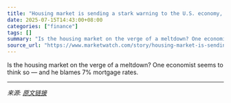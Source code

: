 ```yaml
---
title: "Housing market is sending a stark warning to the U.S. economy, Moody’s economist says"
date: 2025-07-15T14:43:00+08:00
categories: ["finance"]
tags: []
summary: "Is the housing market on the verge of a meltdown? One economist seems to think so — and he blames 7% mortgage rates."
source_url: "https://www.marketwatch.com/story/housing-market-is-sending-a-stark-warning-to-the-u-s-economy-moodys-economist-says-4cd7b08d?mod=mw_rss_topstories"
---
```


Is the housing market on the verge of a meltdown? One economist seems to think so — and he blames 7% mortgage rates.

---

*来源: [原文链接](https://www.marketwatch.com/story/housing-market-is-sending-a-stark-warning-to-the-u-s-economy-moodys-economist-says-4cd7b08d?mod=mw_rss_topstories)*

